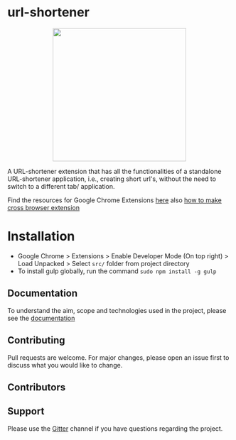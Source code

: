 # url-shortener

<p align="center" width="100%">
    <img width="300" src="https://github.com/the-browser-toolbox/url-shortener/blob/main/logo.png"> 
</p>

A URL-shortener extension that has all the functionalities of a standalone URL-shortener application, i.e., creating short url's, without the need to switch to a different tab/ application.

Find the resources for Google Chrome Extensions [here](https://github.com/the-browser-toolbox/docs/wiki)
also [how to make cross browser extension](https://www.freecodecamp.org/news/how-to-make-a-cross-browser-extension-using-javascript-and-browser-apis-355c001cebba/)

# Installation
* Google Chrome > Extensions > Enable Developer Mode (On top right) > Load Unpacked > Select `src/` folder from project directory
* To install gulp globally, run the command `sudo npm install -g gulp`

## Documentation

To understand the aim, scope and technologies used in the project, please see the [documentation](https://github.com/the-browser-toolbox/docs)

## Contributing

Pull requests are welcome. For major changes, please open an issue first to discuss what you would like to change.

## Contributors
<!-- readme: contributors -start -->
<!-- readme: contributors -end -->

## Support

Please use the [Gitter](https://gitter.im/the-browser-toolbox/community) channel if you have questions regarding the project.
